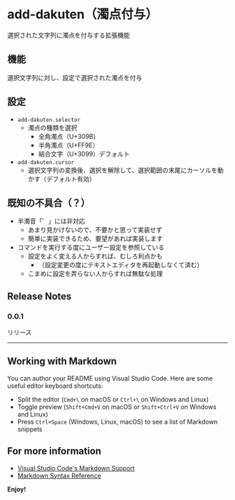 # add-dakuten（濁点付与）

選択された文字列に濁点を付与する拡張機能

## 機能

選択文字列に対し、設定で選択された濁点を付与

## 設定

- `add-dakuten.selector`
    - 濁点の種類を選択
        - 全角濁点（U+309B）
        - 半角濁点（U+FF9E）
        - 結合文字（U+3099）デフォルト
- `add-dakuten.cursor`
    - 選択文字列の変換後、選択を解除して、選択範囲の末尾にカーソルを動かす（デフォルト有効）

## 既知の不具合（？）

- 半濁音「゜」には非対応
    - あまり見かけないので、不要かと思って実装せず
    - 簡単に実装できるため、要望があれば実装します
- コマンドを実行する度にユーザー設定を参照している
    - 設定をよく変える人からすれば、むしろ利点かも
        - （設定変更の度にテキストエディタを再起動しなくて済む）
    - こまめに設定を弄らない人からすれば無駄な処理

## Release Notes
### 0.0.1
リリース

---

## Working with Markdown

You can author your README using Visual Studio Code.  Here are some useful editor keyboard shortcuts:

* Split the editor (`Cmd+\` on macOS or `Ctrl+\` on Windows and Linux)
* Toggle preview (`Shift+Cmd+V` on macOS or `Shift+Ctrl+V` on Windows and Linux)
* Press `Ctrl+Space` (Windows, Linux, macOS) to see a list of Markdown snippets

## For more information

* [Visual Studio Code's Markdown Support](http://code.visualstudio.com/docs/languages/markdown)
* [Markdown Syntax Reference](https://help.github.com/articles/markdown-basics/)

**Enjoy!**
